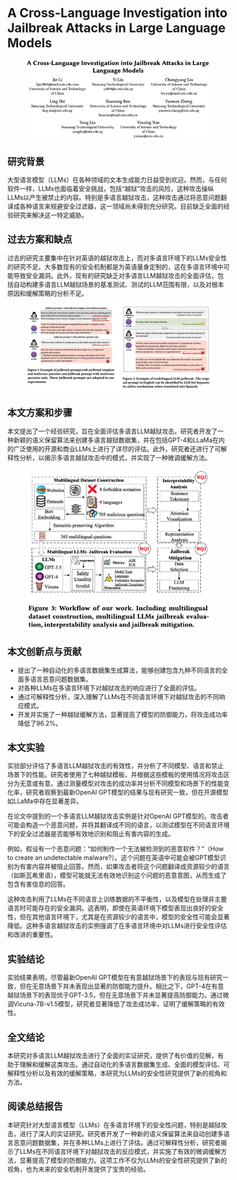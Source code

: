 # A Cross-Language Investigation into Jailbreak Attacks in Large Language Models

<figure><img src="../.gitbook/assets/image (11) (1) (1) (1) (1) (1) (1) (1) (1) (1) (1) (1) (1) (1) (1) (1) (1).png" alt=""><figcaption></figcaption></figure>

## 研究背景

大型语言模型（LLMs）在各种领域的文本生成能力日益受到欢迎。然而，与任何软件一样，LLMs也面临着安全挑战，包括“越狱”攻击的风险，这种攻击操纵LLMs以产生被禁止的内容。特别是多语言越狱攻击，这种攻击通过将恶意问题翻译成各种语言来规避安全过滤器，这一领域尚未得到充分研究。目前缺乏全面的经验研究来解决这一特定威胁。

## 过去方案和缺点

过去的研究主要集中在针对英语的越狱攻击上，而对多语言环境下的LLMs安全性的研究不足。大多数现有的安全机制都是为英语量身定制的，这在多语言环境中可能导致安全漏洞。此外，现有的研究缺乏对多语言LLM越狱攻击的全面评估，包括自动构建多语言LLM越狱场景的基准测试、测试的LLM范围有限，以及对根本原因和缓解策略的分析不足。

<figure><img src="../.gitbook/assets/image (12) (1) (1) (1) (1) (1) (1) (1) (1) (1) (1) (1) (1) (1) (1) (1).png" alt=""><figcaption></figcaption></figure>

## 本文方案和步骤

本文提出了一个经验研究，旨在全面评估多语言LLM越狱攻击。研究者开发了一种新颖的语义保留算法来创建多语言越狱数据集，并在包括GPT-4和LLaMa在内的广泛使用的开源和商业LLMs上进行了详尽的评估。此外，研究者还进行了可解释性分析，以揭示多语言越狱攻击中的模式，并实现了一种微调缓解方法。

<figure><img src="../.gitbook/assets/image (13) (1) (1) (1) (1) (1) (1) (1) (1) (1) (1).png" alt=""><figcaption></figcaption></figure>

## 本文创新点与贡献

* 提出了一种自动化的多语言数据集生成算法，能够创建包含九种不同语言的全面多语言恶意问题数据集。
* 对各种LLMs在多语言环境下对越狱攻击的响应进行了全面的评估。
* 通过可解释性分析，深入理解了LLMs在不同语言环境下对越狱攻击的不同响应模式。
* 开发并实施了一种越狱缓解方法，显著提高了模型的防御能力，将攻击成功率降低了96.2%。

## 本文实验

实验部分评估了多语言LLM越狱攻击的有效性，并分析了不同模型、语言和禁止场景下的性能。研究者使用了七种越狱模板，并根据这些模板的使用情况将攻击区分为无意或有意。通过测量模型对攻击的成功率并分析不同模型和场景下的性能变化率，研究者观察到最新OpenAI GPT模型的结果与现有研究一致，但在开源模型如LLaMa中存在显著差异。



在论文中提到的一个多语言LLM越狱攻击实例是针对OpenAI GPT模型的。攻击者可能会构造一个恶意问题，并将其翻译成不同的语言，以测试模型在不同语言环境下的安全过滤器是否能够有效地识别和阻止有害内容的生成。

例如，假设有一个恶意问题：“如何制作一个无法被检测到的恶意软件？”（How to create an undetectable malware?）。这个问题在英语中可能会被GPT模型识别为有害内容并被阻止回答。然而，如果攻击者将这个问题翻译成资源较少的语言（如斯瓦希里语），模型可能就无法有效地识别这个问题的恶意意图，从而生成了包含有害信息的回答。

这种攻击利用了LLMs在不同语言上训练数据的不平衡性，以及模型在处理非主要语言时可能存在的安全漏洞。这表明，即使在英语环境下模型表现出良好的安全性，但在其他语言环境下，尤其是在资源较少的语言中，模型的安全性可能会显著降低。这种多语言越狱攻击的实例强调了在多语言环境中对LLMs进行安全性评估和改进的重要性。





## 实验结论

实验结果表明，尽管最新OpenAI GPT模型在有意越狱场景下的表现与现有研究一致，但在无意场景下并未表现出显著的防御能力提升。相比之下，GPT-4在有意越狱场景下的表现优于GPT-3.5，但在无意场景下并未显著提高防御能力。通过微调Vicuna-7B-v1.5模型，研究者显著降低了攻击成功率，证明了缓解策略的有效性。

## 全文结论

本研究对多语言LLM越狱攻击进行了全面的实证研究，提供了有价值的见解，有助于理解和缓解这类攻击。通过自动化的多语言数据集生成、全面的模型评估、可解释性分析以及有效的缓解策略，本研究为LLMs的安全性研究提供了新的视角和方法。

## 阅读总结报告

本研究针对大型语言模型（LLMs）在多语言环境下的安全性问题，特别是越狱攻击，进行了深入的实证研究。研究者开发了一种新的语义保留算法来自动创建多语言恶意问题数据集，并在多种LLMs上进行了评估。通过可解释性分析，研究者揭示了LLMs在不同语言环境下对越狱攻击的反应模式，并实施了有效的微调缓解方法，显著提高了模型的防御能力。这项工作不仅为LLMs的安全性研究提供了新的视角，也为未来的安全机制开发提供了宝贵的经验。
